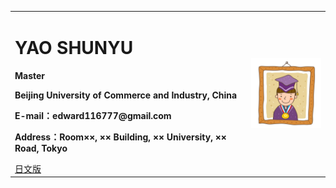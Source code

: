 <div>
<table border="0">
  <tr>
    <td>
      <h1>YAO SHUNYU</h1>
      <p><b>Master</b></p>
      <p><b>Beijing University of Commerce and Industry, China</b></p>
      <p><b>E-mail：edward116777@gmail.com</b></p>
      <p><b>Address：Room××, ×× Building, ×× University, ×× Road, Tokyo</b></p>
      <a href="/index.html">日文版</a>
    </td>
    <td width="25%">
      <img src="/xiaoboshi.jpg" width="100%">
    </td>
  </tr>
</table>
</div>
